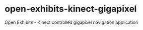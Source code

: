 open-exhibits-kinect-gigapixel
==============================

Open Exhibits - Kinect controlled gigapixel navigation application
